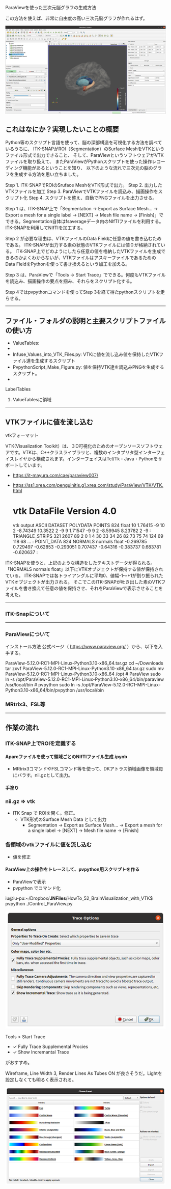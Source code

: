 ParaViewを使った三次元脳グラフの生成方法

この方法を使えば、非常に自由度の高い三次元脳グラフが作れるはず。

![Visualize_SCSs_with_ParaView.png](./png/Visualize_SCSs_with_ParaView.png)

## これはなにか？実現したいことの概要

Python等のスクリプト言語を使って、脳の深部構造を可視化する方法を調べているうちに、
ITK-SNAPがROI（Segmentation）のSurface MeshをVTKというファイル形式で出力できること、
そして、ParaViewというソフトウェアがVTKファイルを取り扱えて、
またParaViewがPythonスクリプトを使った操作レコーディング機能があるということを知り、
以下のような流れで三次元の脳のグラフを生成する方法を思い立ちました。

Step 1. ITK-SNAPでROIのSruface MeshをVTK形式で出力。
Step 2. 出力したVTKファイルを加工
Step 3. ParaViewでVTKファイルを読込み、描画操作をスクリプト化
Step 4. スクリプトを整え、自動でPNGファイルを出力させる。

Step 1 は、ITK-SNAP上で「Segmentation -> Export as Surface Mesh... -> Export a mesh for a single label -> [NEXT] -> Mesh file name -> [Finish]」でできる。Segmentation自体はfsaverageデータ内のNIfTIファイルを利用する。ITK-SNAPを利用してNIfTIを加工する。

Step 2 が必要な理由は、VTKファイルのData Fieldに任意の値を書き込むためである。
ITK-SNAPが出力する素の状態のVTKファイルには値０が格納されている。
ITK-SNAP上でどのようにしたら任意の値を格納したVTKファイルを生成できるのかよくわからないが、VTKファイルはアスキーファイルであるためのData FieldをPythonを使って書き換えるという加工を加える。

Step 3 は、ParaViewで「Tools -> Start Trace」でできる。何度もVTKファイルを読込み、描画操作の要点を掴み、それらをスクリプト化する。

Step 4ではpvpythonコマンドを使ってStep 3を経て得たpythonスクリプトを走らせる。


-------- 


## ファイル・フォルダの説明と主要スクリプトファイルの使い方

  * ValueTables: 
  * 
  * Infuse_Values_into_VTK_Files.py: VTKに値を流し込み値を保持したVTKファイル達を生成するスクリプト
  * PvpythonScript_Make_Figure.py: 値を保持VTK達を読込みPNGを生成するスクリプト。
  * 


LabelTables


1. ValueTablesに領域



--------


## VTKファイルに値を流し込む

vtkフォーマット

VTK(Visualization Toolkit）は、３D可視化のためのオープンソースソフトウェアです。VTKは、C++クラスライブラリと、複数のインタプリタ型インターフェイスレイヤから構成されます。インターフェイスはTcl/Tk・Java・Pythonをサポートしています。

  * https://it-mayura.com/cae/paraview007/
  * https://ss1.xrea.com/penguinitis.g1.xrea.com/study/ParaView/VTK/VTK.html


    # vtk DataFile Version 4.0
    vtk output
    ASCII
    DATASET POLYDATA
    POINTS 824 float
    10 1.76415 -9 10 2 -8.74349 10.3522 2 -9 
    9 1.71547 -9 9 2 -8.59945 8.23782 2 -9 
    :
    TRIANGLE_STRIPS 321 2607
89 2 0 1 4 30 33 34 26 82 73 75 74 124 69 118 68 ...
    :
    POINT_DATA 824
    NORMALS normals float
    -0.269785 0.729497 -0.62853 -0.293051 0.707437 -0.64316 -0.383737 0.683781 -0.620637 
    :
    
ITK-SNAPを使うと、上記のような構造をしたテキストデータが得られる。
「NORMALS normals float」以下にVTKオブジェクトが保持する値が保持されている。
ITK-SNAPでは各トライアングルに平均0、値幅-1〜+1が割り振られたVTKオブジェクトが出力される。
そこでこのITK-SNAPが吐き出した素のVTKファイルを書き換えて任意の値を保持させ、それをParaViewで表示させることを考えた。

--------


### ITK-Snapについて


--------


### ParaViewについて
    
インストール方法
公式ページ（ https://www.paraview.org/ ）から、以下を入手する。

ParaView-5.12.0-RC1-MPI-Linux-Python3.10-x86_64.tar.gz
    cd ~/Downloads
    tar zxvf ParaView-5.12.0-RC1-MPI-Linux-Python3.10-x86_64.tar.gz
    sudo mv ParaView-5.12.0-RC1-MPI-Linux-Python3.10-x86_64 /opt
    # ParaView
    sudo ln -s /opt/ParaView-5.12.0-RC1-MPI-Linux-Python3.10-x86_64/bin/paraview /usr/local/bin
    # pvpython
    sudo ln -s /opt/ParaView-5.12.0-RC1-MPI-Linux-Python3.10-x86_64/bin/pvpython /usr/local/bin


### MRtrix3、FSL等

--------

## 作業の流れ

### ITK-SNAP上でROIを定義する

  #### Aparcファイルを使って領域ごとのNIfTIファイル生成.ipynb
  * MRtrix3コマンドやFSLコマンド等を使って、DKアトラス領域画像を領域毎にバラす。nii.gzとして出力。
  
  #### 手塗り

  ### nii.gz ⇒ vtk

* ITK Snap で ROIを開く。修正。
  * VTK形式のSurface Mesh Data として出力
    * Segmentation -> Export as Surface Mesh... -> Export a mesh for a single label -> [NEXT] -> Mesh file name -> [Finish]

### 各領域のvtkファイルに値を流し込む

  * 値を修正
 
#### ParaView上の操作をトレースして、pvpython用スクリプトを作る

  * ParaViewで表示
  * pvpython でコマンド化

iu@iu-pu:~/Dropbox/__JNFiles__/HowTo_52_BrainVisualization_with_VTK$ pvpython ./Control_ParaView.py 

![TraceSetting](./png/TraceSetting.png)


Tools > Start Trace

  * ✓ Fully Trace Supplemental Procies
  * ✓ Show Incremantal Trace

がおすすめ。


Wireframe, Line Width 3, Render Lines As Tubes ON が良さそうだ。Lightを設定しなくても明るく表示される。




![LUTs](./png/LUTs.png)
